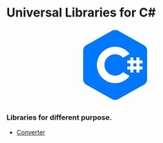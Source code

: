# Universal Libraries for C#

<p align="center">
 <img src="https://github.com/Dmytro-Hryshyn/Universal_Libraries_Csharp/blob/master/Image/C%23.jpg">
</p>



### Libraries for different  purpose.

- [Converter](https://github.com/Dmytro-Hryshyn/Universal_Libraries_Csharp/tree/master/Converter)
